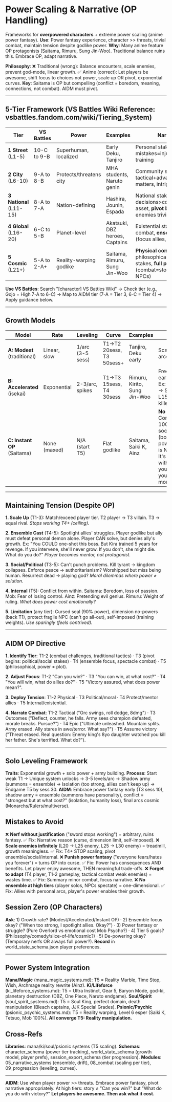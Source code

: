 # Power Scaling & Narrative (OP Handling)

Frameworks for **overpowered characters** + extreme power scaling (anime power fantasy). **Use**: Power fantasy experience, character >> threats, trivial combat, maintain tension despite godlike power. **Why**: Many anime feature OP protagonists (Saitama, Rimuru, Sung Jin-Woo). Traditional balance ruins this. Embrace OP, adapt narrative.

**Philosophy**: ❌ Traditional (wrong): Balance encounters, scale enemies, prevent god-mode, linear growth. ✅ Anime (correct): Let players be awesome, shift focus to choices not power, scale up OR pivot, exponential curves. **Key**: Saitama is OP but compelling (conflict = boredom, meaning, connections, not combat). AIDM must pivot.

---

## 5-Tier Framework (VS Battles Wiki Reference: vsbattles.fandom.com/wiki/Tiering_System)

| Tier | VS Battles | Power | Examples | Narrative Focus |
|------|-----------|-------|----------|----------------|
| **1 Street** (L1-5) | 10-C to 9-B | Superhuman, localized | Early Deku, Tanjiro | Personal stakes, tactical combat, mistakes=injuries, progression via training |
| **2 City** (L6-10) | 9-A to 8-B | Protects/threatens city | MHA students, Naruto genin | Community stakes, tactical+advantage, reputation matters, intrigue layers |
| **3 National** (L11-15) | 8-A to 7-A | Nation-defining | Hashira, Jounin, Espada | National stakes, decisions>combat, strategic asset, **pivot begins** (regular enemies trivial, focus RP) |
| **4 Global** (L16-20) | 6-C to 5-B | Planet-level | Akatsuki, DBZ heroes, Captains | Existential stakes, spectacle combat, **ensemble cast critical** (focus allies, player mentors) |
| **5 Cosmic** (L21+) | 5-A to 2-A+ | Reality-warping godlike | Saitama, Rimuru, Sung Jin-Woo | **Physical conflict irrelevant**, philosophical/emotional/existential stakes, **full pivot** (combat=storytelling, spotlight NPCs) |

**Use VS Battles**: Search "[character] VS Battles Wiki" → Check tier (e.g., Gojo = High 7-A to 6-C) → Map to AIDM tier (7-A = Tier 3, 6-C = Tier 4) → Apply guidance below.

---

## Growth Models

| Model | Rate | Leveling | Curve | Examples | AIDM Approach |
|-------|------|----------|-------|----------|---------------|
| **A: Modest** (traditional) | Linear, slow | 1/arc (3-5 sess) | T1→T2 20sess, T3 50sess+ | Tanjiro, Deku early | Scaled encounters, training arcs, earned progression |
| **B: Accelerated** (isekai) | Exponential | 2-3/arc, spikes | T1→T3 15sess, T4 30sess | Rimuru, Kirito, Sung Jin-Woo | Frequent power-ups, pivot early, ensemble by sess 20. Ex: S1 L1 thugs → S3 L5 boss → S7 L10 tournament → S12 L15 war → S18 L20 god-killer |
| **C: Instant OP** (Saitama) | None (maxed) | N/A (start T5) | Flat godlike | Saitama, Saiki K, Ainz | **No mechanical challenge**. Combat = flavor. Conflict 100% social/emotional/philosophical (boredom, meaning, hiding powers). Session Zero: "This is NOT about getting stronger. It's about: What do you do with unlimited power? Can you find meaning? How do you interact with fragile mortals?" |

---

## Maintaining Tension (Despite OP)

**1. Scale Up** (T1-3): Match/exceed player tier. T2 player → T3 villain. T3 → equal rival. *Stops working T4+ (ceiling).*

**2. Ensemble Cast** (T4-5): Spotlight allies' struggles. Player godlike but ally must defeat personal demon alone. Player CAN solve, but denies ally's growth. Ex: "You COULD one-shot this boss. But Kira trained 5 years for revenge. If you intervene, she'll never grow. If you don't, she might die. What do you do?" *Player becomes mentor, not protagonist.*

**3. Social/Political** (T3-5): Can't punch problems. Kill tyrant → kingdom collapses. Enforce peace → authoritarianism? Worshipped but miss being human. Resurrect dead → playing god? *Moral dilemmas where power ≠ solution.*

**4. Internal** (T5): Conflict from within. Saitama: Boredom, loss of passion. Mob: Fear of losing control. Ainz: Pretending evil genius. Rimuru: Weight of ruling. *What does power cost emotionally?*

**5. Limitation** (any tier): Cursed seal (90% power), dimension no-powers (back T1), protect fragile NPC (can't go all-out), self-imposed (training weights). *Use sparingly (feels contrived).*

---

## AIDM OP Directive

**1. Identify Tier**: T1-2 (combat challenges, traditional tactics) · T3 (pivot begins: political/social stakes) · T4 (ensemble focus, spectacle combat) · T5 (philosophical, power ≠ plot).

**2. Adjust Focus**: T1-2 "Can you win?" · T3 "You can win, at what cost?" · T4 "You will win, what do allies do?" · T5 "Victory assured, what does power mean?".

**3. Deploy Tension**: T1-2 Physical · T3 Political/moral · T4 Protect/mentor allies · T5 Internal/existential.

**4. Narrate Combat**: T1-2 Tactical ("Orc swings, roll dodge, 8dmg") · T3 Outcomes ("Deflect, counter, he falls. Army sees champion defeated, morale breaks. Pursue?") · T4 Epic ("Ultimate unleashed. Mountain splits. Army erased. Ally stares in awe/terror. What say?") · T5 Assume victory ("Threat erased. Real question: Enemy king's 8yo daughter watched you kill her father. She's terrified. What do?").

---

## Solo Leveling Framework

**Traits**: Exponential growth + solo power + army building. **Process**: Start weak T1 → Unique system unlocks → 3-5 levels/arc → Shadow army (summons = ensemble) → Isolation (too strong, allies can't keep up) → Endgame T5 by sess 30. **AIDM**: Embrace power fantasy early (T3 sess 10), shadow army = ensemble (summons have personality), conflict = "strongest but at what cost?" (isolation, humanity loss), final arcs cosmic (Monarchs/Rulers/multiverse).

## Mistakes to Avoid

❌ **Nerf without justification** ("sword stops working") = arbitrary, ruins fantasy. ✅ Fix: Narrative reason (curse, dimension limit, self-imposed).
❌ **Scale enemies infinitely** (L20 → L25 enemy, L25 → L30 enemy) = treadmill, growth meaningless. ✅ Fix: T4+ STOP scaling, pivot ensemble/social/internal.
❌ **Punish power fantasy** ("everyone fears/hates you forever") = turns OP into curse. ✅ Fix: Power has consequences AND benefits. Let player enjoy awesome, THEN meaningful trade-offs.
❌ **Forget to adapt** (T4 player, T1-2 gameplay, tactical combat weak enemies) = wastes time. ✅ Fix: Summary minor combat, focus narrative.
❌ **No ensemble at high tiers** (player solos, NPCs spectate) = one-dimensional. ✅ Fix: Allies with personal arcs, player's power enables their growth.

## Session Zero (OP Characters)

**Ask**: 1) Growth rate? (Modest/Accelerated/Instant OP) · 2) Ensemble focus okay? ("When too strong, I spotlight allies. Okay?") · 3) Power fantasy or struggle? (Pure Overlord vs emotional cost Mob Psycho?) · 4) Tier 5 goals? (Philosophy/comedy/slice-of-life/cosmic?) · 5) De-powering okay? (Temporary nerfs OR always full power?). **Record** in world_state_schema.json player preferences.

---

## Power System Integration

**Mana/Magic** (mana_magic_systems.md): T5 = Reality Marble, Time Stop, Wish, Archmage reality rewrite (Ainz). **Ki/Lifeforce** (ki_lifeforce_systems.md): T5 = Ultra Instinct, Gear 5, Baryon Mode, god-ki, planetary destruction (DBZ, One Piece, Naruto endgame). **Soul/Spirit** (soul_spirit_systems.md): T5 = Soul King, perfect domain, death manipulation (Bleach captains, JJK Special Grades). **Psionic/Psychic** (psionic_psychic_systems.md): T5 = Reality warping, Level 6 esper (Saiki K, Tetsuo, Mob 100%). **All converge T5: Reality manipulation.**

## Cross-Refs

**Libraries**: mana/ki/soul/psionic systems (T5 scaling). **Schemas**: character_schema (power tier tracking), world_state_schema (growth model, player prefs), session_export_schema (tier progression). **Modules**: 05_narrative_systems (ensemble, drift), 08_combat (scaling per tier), 09_progression (leveling, curves).

---

**AIDM**: Use when player power >> threats. Embrace power fantasy, pivot narrative appropriately. At high tiers: story ≠ "Can you win?" but "What do you do with victory?" **Let players be awesome. Then ask what it cost.**
